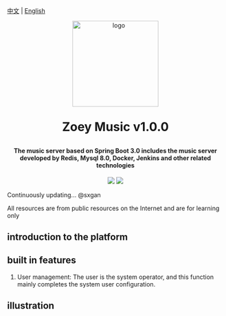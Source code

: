 [中文](README.md) | [English](README.en.md)
<p align="center">
	<img width="200px" height="200px" alt="logo" src="https://gitee.com/sxgan/zoey-open-images/raw/master/common/png/logo-music-wangyiyun-red.png">
</p>
<h1 align="center" style="margin: 30px 0 30px; font-weight: bold;">Zoey Music v1.0.0</h1>
<h4 align="center">The music server based on Spring Boot 3.0 includes the music server developed by Redis, Mysql 8.0, Docker, Jenkins and other related technologies</h4>
<p align="center">
	<a href="https://gitee.com/sxgan/zoey-music-boot"><img src="https://img.shields.io/badge/Zoey Music-v1.0.0-brightgreen.svg"></a>
	<a href="https://gitee.com/sxgan/zoey-music-boot/raw/master/LICENSE"><img src="https://img.shields.io/badge/LICENSE-Apache License-red.svg"></a>
</p>
Continuously updating... @sxgan

All resources are from public resources on the Internet and are for learning only
## introduction to the platform

## built in features

1. User management: The user is the system operator, and this function mainly completes the system user configuration.

## illustration
